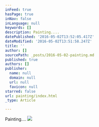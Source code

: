 ```yaml
---
inFeed: true
hasPage: true
inNav: false
inLanguage: null
keywords: []
description: Painting....
datePublished: '2016-05-02T13:52:05.417Z'
dateModified: '2016-05-02T13:51:58.247Z'
title: ''
author: []
sourcePath: _posts/2016-05-02-painting.md
published: true
authors: []
publisher:
  name: null
  domain: null
  url: null
  favicon: null
starred: false
url: painting/index.html
_type: Article

---
```

Painting....
![](https://the-grid-user-content.s3-us-west-2.amazonaws.com/fd6732ff-6873-4dea-8645-11007bb948dd.gif)